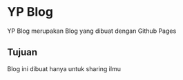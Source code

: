 # YP Blog

YP Blog merupakan Blog yang dibuat dengan Github Pages

## Tujuan

Blog ini dibuat hanya untuk sharing ilmu
